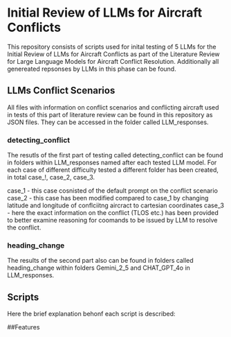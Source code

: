# Initial Review of LLMs for Aircraft Conflicts
This repository consists of scripts used for inital testing of 5 LLMs for the Initial Review of LLMs for Aircraft Conflicts as part of the Literature Review for Large Language Models for Aircraft Conflict Resolution. Additionally all genereated repsonses by LLMs in this phase can be found. 

## LLMs Conflict Scenarios 
All files with information on conflict scenarios and conflicting aircraft used in tests of this part of literature review can be found in this repository as JSON files. They can be accessed in the folder called LLM_responses.

### detecting_conflict
The resutls of the first part of testing called detecting_conflict can be found in folders within LLM_responses named after each tested LLM model. For each case of different difficulty tested a different folder has been created, in total case_!, case_2, case_3. 

case_1 - this case cosnisted of the default prompt on the conflict scenario
case_2 - this case has been modified compared to case_1 by changing latitude and longitude of conflciitng aircract to cartesian coordinates
case_3 - here the exact information on the conflict (TLOS  etc.) has been provided to better examine reasoning for coomands to be issued by LLM to resolve the conflict. 

### heading_change
The results of the second part also can be found in folders called heading_change within folders Gemini_2_5 and CHAT_GPT_4o in LLM_responses. 

## Scripts
Here the brief explanation behonf each script is described:






##Features







